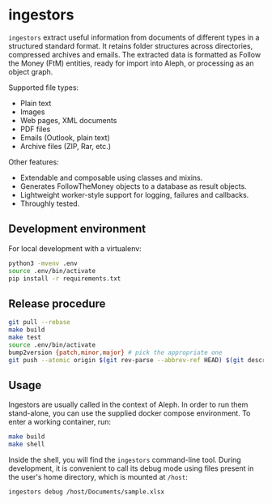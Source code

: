 # ingestors

``ingestors`` extract useful information from documents of different types in
a structured standard format. It retains folder structures across directories,
compressed archives and emails. The extracted data is formatted as Follow the 
Money (FtM) entities, ready for import into Aleph, or processing as an object
graph.

Supported file types:

* Plain text
* Images
* Web pages, XML documents
* PDF files
* Emails (Outlook, plain text)
* Archive files (ZIP, Rar, etc.)

Other features:

* Extendable and composable using classes and mixins.
* Generates FollowTheMoney objects to a database as result objects.
* Lightweight worker-style support for logging, failures and callbacks.
* Throughly tested.

## Development environment

For local development with a virtualenv:

```bash
python3 -mvenv .env
source .env/bin/activate
pip install -r requirements.txt
```

## Release procedure

```bash
git pull --rebase
make build
make test
source .env/bin/activate
bump2version {patch,minor,major} # pick the appropriate one
git push --atomic origin $(git rev-parse --abbrev-ref HEAD) $(git describe --tags --abbrev=0)
```

## Usage

Ingestors are usually called in the context of Aleph. In order to run them
stand-alone, you can use the supplied docker compose environment. To enter
a working container, run:

```bash
make build
make shell
```

Inside the shell, you will find the `ingestors` command-line tool. During
development, it is convenient to call its debug mode using files present
in the user's home directory, which is mounted at `/host`: 

```bash
ingestors debug /host/Documents/sample.xlsx
```
